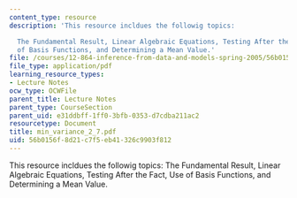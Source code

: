 ```yaml
---
content_type: resource
description: 'This resource incldues the followig topics:

  The Fundamental Result, Linear Algebraic Equations, Testing After the Fact, Use
  of Basis Functions, and Determining a Mean Value.'
file: /courses/12-864-inference-from-data-and-models-spring-2005/56b0156f8d21c7f5eb41326c9903f812_min_variance_2_7.pdf
file_type: application/pdf
learning_resource_types:
- Lecture Notes
ocw_type: OCWFile
parent_title: Lecture Notes
parent_type: CourseSection
parent_uid: e31ddbff-1ff0-3bfb-0353-d7cdba211ac2
resourcetype: Document
title: min_variance_2_7.pdf
uid: 56b0156f-8d21-c7f5-eb41-326c9903f812
---
```

This resource incldues the followig topics:
The Fundamental Result, Linear Algebraic Equations, Testing After the Fact, Use of Basis Functions, and Determining a Mean Value.


